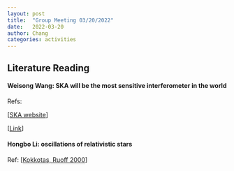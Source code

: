 ```yaml
---
layout: post
title:  "Group Meeting 03/20/2022"
date:   2022-03-20
author: Chang
categories: activities
---
```


## Literature Reading

#### Weisong Wang: SKA will be the most sensitive interferometer in the world

Refs:

 [[SKA website](https://www.skatelescope.org/)]

 [[Link](https://virtualtours-external.csiro.au/MRO/)]

  
#### Hongbo Li: oscillations of relativistic stars

Ref: [[Kokkotas, Ruoff 2000](https://www.aanda.org/articles/aa/pdf/2001/05/aa10245.pdf)]


